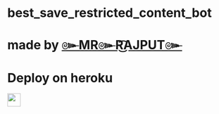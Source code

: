 # best_save_restricted_content_bot
# made by [๛MR๛R͜͡AJPUT๛](tg://openmessage?user_id=6874153886) 

 
# Deploy on heroku


<a href="https://dashboard.heroku.com/new?template=https://github.com/RAJPUT681830/Rajput2">
     <img height="30px" src="https://img.shields.io/badge/Deploy%20To%20Heroku-blueviolet?style=for-the-badge&logo=heroku">
  </a>
